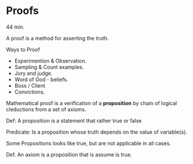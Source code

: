# Proofs

44 min.

A proof is a method for asserting the truth.

Ways to Proof
- Experimention & Observation.
- Sampling & Count examples.
- Jury and judge.
- Word of God - beliefs.
- Boss / Client
- Convictions.

Mathematical proof is a verification of a **proposition** by chain of logical cleductions from a set of axioms.

Def: A proposition is a statement that rather true or false

Predicate: Is a proposition whose truth depends on the value of variable(s).

Some Propositions looks like true, but are not applicable in all cases.

Def. An axiom is a proposition that is assume is true.
